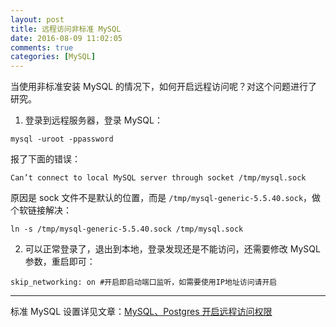 ```yaml
---
layout: post
title: 远程访问非标准 MySQL
date: 2016-08-09 11:02:05
comments: true
categories: [MySQL]
---
```


当使用非标准安装 MySQL 的情况下，如何开启远程访问呢？对这个问题进行了研究。

1. 登录到远程服务器，登录 MySQL：
```
mysql -uroot -ppassword
```
报了下面的错误：
```
Can’t connect to local MySQL server through socket /tmp/mysql.sock
```
原因是 sock 文件不是默认的位置，而是 `/tmp/mysql-generic-5.5.40.sock`，做个软链接解决：
```
ln -s /tmp/mysql-generic-5.5.40.sock /tmp/mysql.sock
```

2. 可以正常登录了，退出到本地，登录发现还是不能访问，还需要修改 MySQL 参数，重启即可：
```
skip_networking: on #开启即启动端口监听，如需要使用IP地址访问请开启
```

---

标准 MySQL 设置详见文章：[MySQL、Postgres 开启远程访问权限](http://wenzhixin.net.cn/2012/05/15/mysql_open_the_remote_access_ubuntu)
